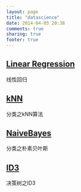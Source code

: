 ```yaml
---
layout: page
title: "datascience"
date: 2014-04-05 20:38
comments: true
sharing: true
footer: true
---
```


<article>
  <div class="well">

<h2><a href="https://github.com/JackyCode/Data_Science/tree/master/Linear_Regression">Linear Regression</a></h2>

<footer>
  线性回归
</footer>

</div>

</article>

<article>
  <div class="well">

<h2><a href="https://github.com/JackyCode/Data_Science/tree/master/kNN">kNN</a></h2>

<footer>
  分类之kNN算法
</footer>

</div>

</article>

<article>
  <div class="well">

<h2><a href="https://github.com/JackyCode/Data_Science/tree/master/NaiveBayes">NaiveBayes</a></h2>

<footer>
  分类之朴素贝叶斯
</footer>

</div>

</article>

<article>
  <div class="well">

<h2><a href="https://github.com/JackyCode/Data_Science/tree/master/Decision_Tree/ID3">ID3</a></h2>

<footer>
  决策树之ID3
</footer>

</div>

</article>